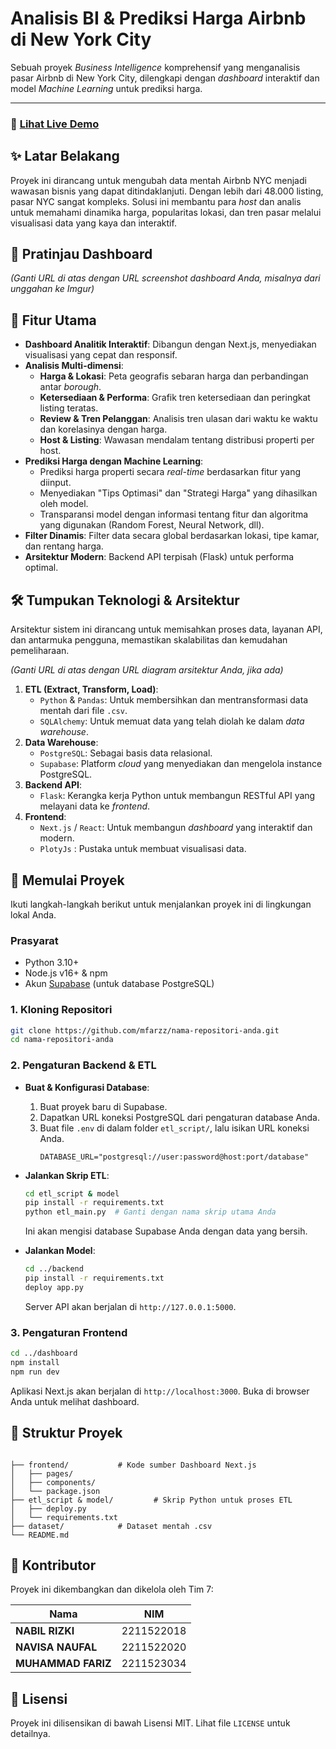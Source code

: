 # Analisis BI & Prediksi Harga Airbnb di New York City

Sebuah proyek *Business Intelligence* komprehensif yang menganalisis pasar Airbnb di New York City, dilengkapi dengan *dashboard* interaktif dan model *Machine Learning* untuk prediksi harga.

[](https://opensource.org/licenses/MIT)
[](https://www.python.org/)
[](https://flask.palletsprojects.com/)
[](https://nextjs.org/)
[](https://www.postgresql.org/)
[](https://supabase.io/)

-----

### 🚀 [Lihat Live Demo](https://airbnb-bi-dashboard-i1ai.vercel.app/)

## ✨ Latar Belakang

Proyek ini dirancang untuk mengubah data mentah Airbnb NYC menjadi wawasan bisnis yang dapat ditindaklanjuti. Dengan lebih dari 48.000 listing, pasar NYC sangat kompleks. Solusi ini membantu para *host* dan analis untuk memahami dinamika harga, popularitas lokasi, dan tren pasar melalui visualisasi data yang kaya dan interaktif.

## 📸 Pratinjau Dashboard

*(Ganti URL di atas dengan URL screenshot dashboard Anda, misalnya dari unggahan ke Imgur)*

## 🌟 Fitur Utama

  - **Dashboard Analitik Interaktif**: Dibangun dengan Next.js, menyediakan visualisasi yang cepat dan responsif.
  - **Analisis Multi-dimensi**:
      - **Harga & Lokasi**: Peta geografis sebaran harga dan perbandingan antar *borough*.
      - **Ketersediaan & Performa**: Grafik tren ketersediaan dan peringkat listing teratas.
      - **Review & Tren Pelanggan**: Analisis tren ulasan dari waktu ke waktu dan korelasinya dengan harga.
      - **Host & Listing**: Wawasan mendalam tentang distribusi properti per host.
  - **Prediksi Harga dengan Machine Learning**:
      - Prediksi harga properti secara *real-time* berdasarkan fitur yang diinput.
      - Menyediakan "Tips Optimasi" dan "Strategi Harga" yang dihasilkan oleh model.
      - Transparansi model dengan informasi tentang fitur dan algoritma yang digunakan (Random Forest, Neural Network, dll).
  - **Filter Dinamis**: Filter data secara global berdasarkan lokasi, tipe kamar, dan rentang harga.
  - **Arsitektur Modern**: Backend API terpisah (Flask) untuk performa optimal.

## 🛠️ Tumpukan Teknologi & Arsitektur

Arsitektur sistem ini dirancang untuk memisahkan proses data, layanan API, dan antarmuka pengguna, memastikan skalabilitas dan kemudahan pemeliharaan.

*(Ganti URL di atas dengan URL diagram arsitektur Anda, jika ada)*

1.  **ETL (Extract, Transform, Load)**:
      - `Python` & `Pandas`: Untuk membersihkan dan mentransformasi data mentah dari file `.csv`.
      - `SQLAlchemy`: Untuk memuat data yang telah diolah ke dalam *data warehouse*.
2.  **Data Warehouse**:
      - `PostgreSQL`: Sebagai basis data relasional.
      - `Supabase`: Platform *cloud* yang menyediakan dan mengelola instance PostgreSQL.
3.  **Backend API**:
      - `Flask`: Kerangka kerja Python untuk membangun RESTful API yang melayani data ke *frontend*.
4.  **Frontend**:
      - `Next.js` / `React`: Untuk membangun *dashboard* yang interaktif dan modern.
      - `PlotyJs` : Pustaka untuk membuat visualisasi data.

## 🚀 Memulai Proyek

Ikuti langkah-langkah berikut untuk menjalankan proyek ini di lingkungan lokal Anda.

### Prasyarat

  - Python 3.10+
  - Node.js v16+ & npm
  - Akun [Supabase](https://supabase.io/) (untuk database PostgreSQL)

### 1\. Kloning Repositori

```bash
git clone https://github.com/mfarzz/nama-repositori-anda.git
cd nama-repositori-anda
```

### 2\. Pengaturan Backend & ETL

  - **Buat & Konfigurasi Database**:

    1.  Buat proyek baru di Supabase.
    2.  Dapatkan URL koneksi PostgreSQL dari pengaturan database Anda.
    3.  Buat file `.env` di dalam folder `etl_script/`, lalu isikan URL koneksi Anda.
        ```
        DATABASE_URL="postgresql://user:password@host:port/database"
        ```

  - **Jalankan Skrip ETL**:

    ```bash
    cd etl_script & model
    pip install -r requirements.txt
    python etl_main.py  # Ganti dengan nama skrip utama Anda
    ```

    Ini akan mengisi database Supabase Anda dengan data yang bersih.

  - **Jalankan Model**:

    ```bash
    cd ../backend
    pip install -r requirements.txt
    deploy app.py
    ```

    Server API akan berjalan di `http://127.0.0.1:5000`.

### 3\. Pengaturan Frontend

```bash
cd ../dashboard
npm install
npm run dev
```

Aplikasi Next.js akan berjalan di `http://localhost:3000`. Buka di browser Anda untuk melihat dashboard.

## 📂 Struktur Proyek

```

├── frontend/           # Kode sumber Dashboard Next.js
│   ├── pages/
│   ├── components/
│   └── package.json
├── etl_script & model/         # Skrip Python untuk proses ETL
│   ├── deploy.py
│   └── requirements.txt
├── dataset/            # Dataset mentah .csv
└── README.md
```

## 👥 Kontributor

Proyek ini dikembangkan dan dikelola oleh Tim 7:

| Nama             | NIM        |
| ---------------- | ---------- |
| **NABIL RIZKI** | 2211522018 |
| **NAVISA NAUFAL**| 2211522020 |
| **MUHAMMAD FARIZ**| 2211523034 |

## 📜 Lisensi

Proyek ini dilisensikan di bawah Lisensi MIT. Lihat file `LICENSE` untuk detailnya.
